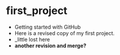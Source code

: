 # first_project
* Getting started with GitHub
* Here is a revised copy of my first project.
* _little lost here
* **another revision and merge?**
